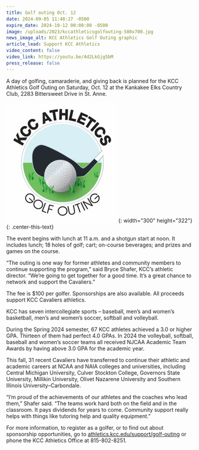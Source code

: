 ```yaml
---
title: Golf outing Oct. 12
date: 2024-09-05 11:48:27 -0500
expire_date: 2024-10-12 00:00:00 -0500
image: /uploads/2023/kccathleticsgolfouting-580x700.jpg
news_image_alt: KCC Athletics Golf Outing graphic
article_lead: Support KCC Athletics
video_content: false
video_link: https://youtu.be/4d2LkGjg5bM
press_release: false
---
```

A day of golfing, camaraderie, and giving back is planned for the KCC Athletics Golf Outing on Saturday, Oct. 12 at the Kankakee Elks Country Club, 2283 Bittersweet Drive in St. Anne.

![KCC Athletics Golf Outing graphic](/uploads/2023/kccathleticsgolfouting-300x332.jpg "KCC Athletics Golf Outing graphic"){: width="300" height="322"}
{: .center-this-text}

The event begins with lunch at 11 a.m. and a shotgun start at noon. It includes lunch; 18 holes of golf; cart; on-course beverages; and prizes and games on the course.

“The outing is one way for former athletes and community members to continue supporting the program,” said Bryce Shafer, KCC’s athletic director. “We’re going to get together for a good time. It’s a great chance to network and support the Cavaliers.”

The fee is $100 per golfer. Sponsorships are also available. All proceeds support KCC Cavaliers athletics.

KCC has seven intercollegiate sports – baseball, men’s and women’s basketball, men’s and women’s soccer, softball and volleyball.

During the Spring 2024 semester, 67 KCC athletes achieved a 3.0 or higher GPA. Thirteen of them had perfect 4.0 GPAs. In 2024 the volleyball, softball, baseball and women’s soccer teams all received NJCAA Academic Team Awards by having above 3.0 GPA for the academic year.

This fall, 31 recent Cavaliers have transferred to continue their athletic and academic careers at NCAA and NAIA colleges and universities, including Central Michigan University, Culver Stockton College, Governors State University, Millikin University, Olivet Nazarene University and Southern Illinois University–Carbondale.

“I’m proud of the achievements of our athletes and the coaches who lead them,” Shafer said. “The teams work hard both on the field and in the classroom. It pays dividends for years to come. Community support really helps with things like tutoring help and quality equipment.”

For more information, to register as a golfer, or to find out about sponsorship opportunities, go to [athletics.kcc.edu/support/golf-outing](https://athletics.kcc.edu/support/golf-outing/) or phone the KCC Athletics Office at 815-802-8251.